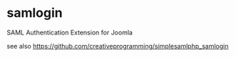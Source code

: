 # samlogin
SAML Authentication Extension for Joomla


see also https://github.com/creativeprogramming/simplesamlphp_samlogin
